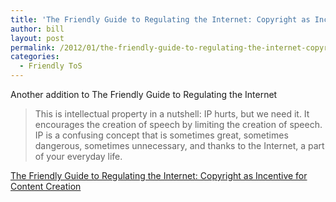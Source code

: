 ```yaml
---
title: 'The Friendly Guide to Regulating the Internet: Copyright as Incentive for Content Creation'
author: bill
layout: post
permalink: /2012/01/the-friendly-guide-to-regulating-the-internet-copyright-as-incentive-for-content-creation/
categories:
  - Friendly ToS
---
```

Another addition to The Friendly Guide to Regulating the Internet

> This is intellectual property in a nutshell: IP hurts, but we need it. It
> encourages the creation of speech by limiting the creation of speech. IP is a
> confusing concept that is sometimes great, sometimes dangerous, sometimes
> unnecessary, and thanks to the Internet, a part of your everyday life.

[The Friendly Guide to Regulating the Internet: Copyright as Incentive for Content Creation](http://blog.friendlytos.org/?p=105)
